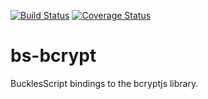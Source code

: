 [![Build Status](https://travis-ci.org/scull7/bs-bcrypt.svg?branch=master)](https://travis-ci.org/scull7/bs-bcrypt)
[![Coverage Status](https://coveralls.io/repos/github/scull7/bs-bcrypt/badge.svg?branch=master)](https://coveralls.io/github/scull7/bs-bcrypt?branch=master)

# bs-bcrypt
BucklesScript bindings to the bcryptjs library.
